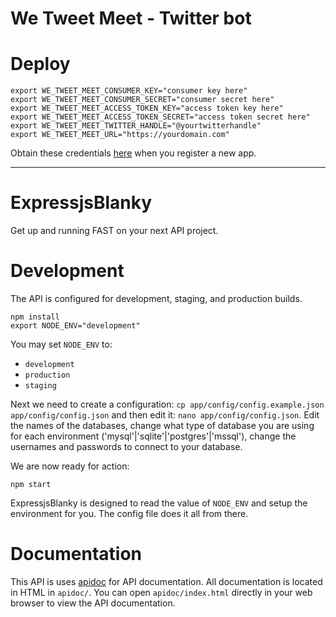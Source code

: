 # We Tweet Meet - Twitter bot

# Deploy

```
export WE_TWEET_MEET_CONSUMER_KEY="consumer key here"
export WE_TWEET_MEET_CONSUMER_SECRET="consumer secret here"
export WE_TWEET_MEET_ACCESS_TOKEN_KEY="access token key here"
export WE_TWEET_MEET_ACCESS_TOKEN_SECRET="access token secret here"
export WE_TWEET_MEET_TWITTER_HANDLE="@yourtwitterhandle"
export WE_TWEET_MEET_URL="https://yourdomain.com"
```

Obtain these credentials [here](https://apps.twitter.com/) when you register a new app.

---

# ExpressjsBlanky
Get up and running FAST on your next API project.

# Development
The API is configured for development, staging, and production builds.

```
npm install
export NODE_ENV="development"
```

You may set `NODE_ENV` to:

* `development`
* `production`
* `staging`

Next we need to create a configuration: `cp app/config/config.example.json app/config/config.json` and then edit it: `nano app/config/config.json`. Edit the names of the databases, change what type of database you are using for each environment ('mysql'|'sqlite'|'postgres'|'mssql'), change the usernames and passwords to connect to your database.

We are now ready for action:

```
npm start
```

ExpressjsBlanky is designed to read the value of `NODE_ENV` and setup the environment for you. The config file does it all from there.

# Documentation

This API is uses [apidoc](http://apidocjs.com/) for API documentation.
All documentation is located in HTML in `apidoc/`. You can open `apidoc/index.html` directly in your web browser to view the API documentation.
